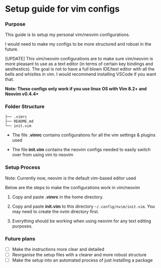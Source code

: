 # Setup guide for vim configs

### Purpose

This guide is to setup my personal vim/neovim configurations.

I would need to make my configs to be more structured and robust in the future.

[UPDATE] This vim/neovim configurations are to make sure vim/neovim is more pleasant to use as a text editor (in terms of certain key bindings and aesthestics).
The goal is not to have a full blown IDE/text editor with all the bells and whistles in vim. I would recommend installing VSCode if you want that.

**Note: These configs only work if you use linux OS with Vim 8.2+ and Neovim v0.4.4+**

### Folder Structure

```markdown
├── .vimrc
├── README.md
└── init.vim
```

- The file **.vimrc** contains configurations for all the vim settings & plugins used

- The file **init.vim** contains the neovim configs needed to easily switch over from using vim to neovim

### Setup Process

Note: Currently now, neovim is the default vim-based editor used

Below are the steps to make the configurations work in vim/neovim

1. Copy and paste **.vimrc** in the home directory.

2. Copy and paste **init.vim** to this directory `~/.config/nvim/init.vim`. You may need to create the nvim directory first.

3. Everything should be working when using neovim for any text editing purposes.

### Future plans

- [ ] Make the instructions more clear and detailed
- [ ] Reorganise the setup files with a clearer and more robust structure
- [ ] Make the setup into an automated process of just installing a package
